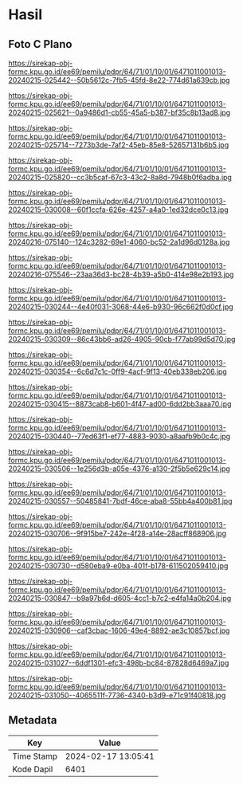 # Hasil

## Foto C Plano

https://sirekap-obj-formc.kpu.go.id/ee69/pemilu/pdpr/64/71/01/10/01/6471011001013-20240215-025442--50b5612c-7fb5-45fd-8e22-774d61a639cb.jpg

https://sirekap-obj-formc.kpu.go.id/ee69/pemilu/pdpr/64/71/01/10/01/6471011001013-20240215-025621--0a9486d1-cb55-45a5-b387-bf35c8b13ad8.jpg

https://sirekap-obj-formc.kpu.go.id/ee69/pemilu/pdpr/64/71/01/10/01/6471011001013-20240215-025714--7273b3de-7af2-45eb-85e8-52657131b6b5.jpg

https://sirekap-obj-formc.kpu.go.id/ee69/pemilu/pdpr/64/71/01/10/01/6471011001013-20240215-025820--cc3b5caf-67c3-43c2-8a8d-7948b0f6adba.jpg

https://sirekap-obj-formc.kpu.go.id/ee69/pemilu/pdpr/64/71/01/10/01/6471011001013-20240215-030008--60f1ccfa-626e-4257-a4a0-1ed32dce0c13.jpg

https://sirekap-obj-formc.kpu.go.id/ee69/pemilu/pdpr/64/71/01/10/01/6471011001013-20240216-075140--124c3282-69e1-4060-bc52-2a1d96d0128a.jpg

https://sirekap-obj-formc.kpu.go.id/ee69/pemilu/pdpr/64/71/01/10/01/6471011001013-20240216-075546--23aa36d3-bc28-4b39-a5b0-414e98e2b193.jpg

https://sirekap-obj-formc.kpu.go.id/ee69/pemilu/pdpr/64/71/01/10/01/6471011001013-20240215-030244--4e40f031-3068-44e6-b930-96c662f0d0cf.jpg

https://sirekap-obj-formc.kpu.go.id/ee69/pemilu/pdpr/64/71/01/10/01/6471011001013-20240215-030309--86c43bb6-ad26-4905-90cb-f77ab99d5d70.jpg

https://sirekap-obj-formc.kpu.go.id/ee69/pemilu/pdpr/64/71/01/10/01/6471011001013-20240215-030354--6c6d7c1c-0ff9-4acf-9f13-40eb338eb206.jpg

https://sirekap-obj-formc.kpu.go.id/ee69/pemilu/pdpr/64/71/01/10/01/6471011001013-20240215-030415--8873cab8-b601-4f47-ad00-6dd2bb3aaa70.jpg

https://sirekap-obj-formc.kpu.go.id/ee69/pemilu/pdpr/64/71/01/10/01/6471011001013-20240215-030440--77ed63f1-ef77-4883-9030-a8aafb9b0c4c.jpg

https://sirekap-obj-formc.kpu.go.id/ee69/pemilu/pdpr/64/71/01/10/01/6471011001013-20240215-030506--1e256d3b-a05e-4376-a130-2f5b5e629c14.jpg

https://sirekap-obj-formc.kpu.go.id/ee69/pemilu/pdpr/64/71/01/10/01/6471011001013-20240215-030557--50485841-7bdf-46ce-aba8-55bb4a400b81.jpg

https://sirekap-obj-formc.kpu.go.id/ee69/pemilu/pdpr/64/71/01/10/01/6471011001013-20240215-030706--9f915be7-242e-4f28-a14e-28acff868906.jpg

https://sirekap-obj-formc.kpu.go.id/ee69/pemilu/pdpr/64/71/01/10/01/6471011001013-20240215-030730--d580eba9-e0ba-401f-b178-611502059410.jpg

https://sirekap-obj-formc.kpu.go.id/ee69/pemilu/pdpr/64/71/01/10/01/6471011001013-20240215-030847--b9a97b6d-d605-4cc1-b7c2-e4fa14a0b204.jpg

https://sirekap-obj-formc.kpu.go.id/ee69/pemilu/pdpr/64/71/01/10/01/6471011001013-20240215-030906--caf3cbac-1606-49e4-8892-ae3c10857bcf.jpg

https://sirekap-obj-formc.kpu.go.id/ee69/pemilu/pdpr/64/71/01/10/01/6471011001013-20240215-031027--6ddf1301-efc3-498b-bc84-87828d6469a7.jpg

https://sirekap-obj-formc.kpu.go.id/ee69/pemilu/pdpr/64/71/01/10/01/6471011001013-20240215-031050--4065511f-7736-4340-b3d9-e71c91f40818.jpg


## Metadata

| Key        | Value               |
| ---------- | ------------------- |
| Time Stamp | 2024-02-17 13:05:41 |
| Kode Dapil | 6401                |



